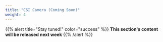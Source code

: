 ```yaml
---
title: "CSI Camera (Coming Soon)"
weight: 4
---
```


{{% alert title="Stay tuned!" color="success" %}}
**This section's content will be released next week**
{{% /alert %}}
